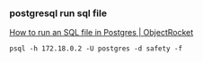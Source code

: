### postgresql run sql file


[How to run an SQL file in Postgres | ObjectRocket](https://kb.objectrocket.com/postgresql/how-to-run-an-sql-file-in-postgres-846 "How to run an SQL file in Postgres | ObjectRocket")


 

```
psql -h 172.18.0.2 -U postgres -d safety -f 
```
